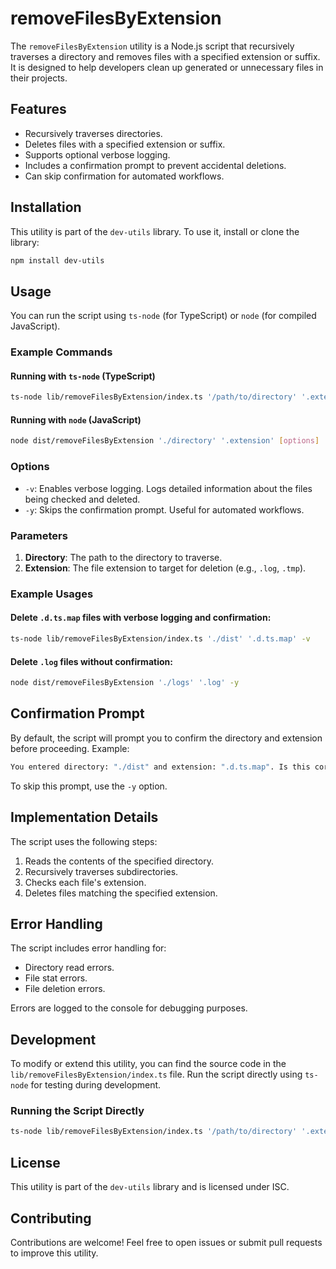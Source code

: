 # removeFilesByExtension

The `removeFilesByExtension` utility is a Node.js script that recursively traverses a directory and removes files with a specified extension or suffix. It is designed to help developers clean up generated or unnecessary files in their projects.

## Features

- Recursively traverses directories.
- Deletes files with a specified extension or suffix.
- Supports optional verbose logging.
- Includes a confirmation prompt to prevent accidental deletions.
- Can skip confirmation for automated workflows.

## Installation

This utility is part of the `dev-utils` library. To use it, install or clone the library:

```bash
npm install dev-utils
```

## Usage

You can run the script using `ts-node` (for TypeScript) or `node` (for compiled JavaScript).

### Example Commands

#### Running with `ts-node` (TypeScript)
```bash
ts-node lib/removeFilesByExtension/index.ts '/path/to/directory' '.extension' [options]
```

#### Running with `node` (JavaScript)
```bash
node dist/removeFilesByExtension './directory' '.extension' [options]
```

### Options

- `-v`: Enables verbose logging. Logs detailed information about the files being checked and deleted.
- `-y`: Skips the confirmation prompt. Useful for automated workflows.

### Parameters

1. **Directory**: The path to the directory to traverse.
2. **Extension**: The file extension to target for deletion (e.g., `.log`, `.tmp`).

### Example Usages

#### Delete `.d.ts.map` files with verbose logging and confirmation:
```bash
ts-node lib/removeFilesByExtension/index.ts './dist' '.d.ts.map' -v
```

#### Delete `.log` files without confirmation:
```bash
node dist/removeFilesByExtension './logs' '.log' -y
```

## Confirmation Prompt

By default, the script will prompt you to confirm the directory and extension before proceeding. Example:

```bash
You entered directory: "./dist" and extension: ".d.ts.map". Is this correct? (y/n):
```

To skip this prompt, use the `-y` option.

## Implementation Details

The script uses the following steps:

1. Reads the contents of the specified directory.
2. Recursively traverses subdirectories.
3. Checks each file's extension.
4. Deletes files matching the specified extension.

## Error Handling

The script includes error handling for:

- Directory read errors.
- File stat errors.
- File deletion errors.

Errors are logged to the console for debugging purposes.

## Development

To modify or extend this utility, you can find the source code in the `lib/removeFilesByExtension/index.ts` file. Run the script directly using `ts-node` for testing during development.

### Running the Script Directly
```bash
ts-node lib/removeFilesByExtension/index.ts '/path/to/directory' '.extension' [options]
```

## License

This utility is part of the `dev-utils` library and is licensed under ISC.

## Contributing

Contributions are welcome! Feel free to open issues or submit pull requests to improve this utility.
